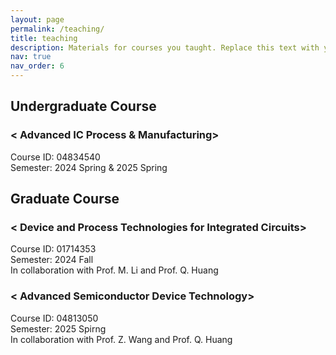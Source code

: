 ```yaml
---
layout: page
permalink: /teaching/
title: teaching
description: Materials for courses you taught. Replace this text with your description.
nav: true
nav_order: 6
---
```


## Undergraduate Course
### < Advanced IC Process & Manufacturing> 
Course ID: 04834540 \
Semester: 2024 Spring & 2025 Spring

## Graduate Course
### < Device and Process Technologies for Integrated Circuits> 
Course ID: 01714353 \
Semester: 2024 Fall \
In collaboration with Prof. M. Li and Prof. Q. Huang

### < Advanced Semiconductor Device Technology>
Course ID: 04813050 \
Semester: 2025 Spirng \
In collaboration with Prof. Z. Wang and Prof. Q. Huang 

